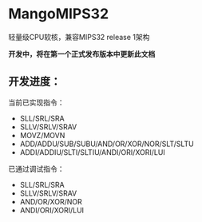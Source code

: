 # MangoMIPS32
轻量级CPU软核，兼容MIPS32 release 1架构

**开发中，将在第一个正式发布版本中更新此文档**

## 开发进度：
当前已实现指令：
- SLL/SRL/SRA
- SLLV/SRLV/SRAV
- MOVZ/MOVN
- ADD/ADDU/SUB/SUBU/AND/OR/XOR/NOR/SLT/SLTU
- ADDI/ADDIU/SLTI/SLTIU/ANDI/ORI/XORI/LUI

已通过调试指令：
- SLL/SRL/SRA
- SLLV/SRLV/SRAV
- AND/OR/XOR/NOR
- ANDI/ORI/XORI/LUI